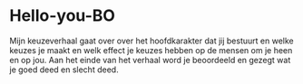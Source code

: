 # Hello-you-BO

Mijn keuzeverhaal gaat over over het hoofdkarakter dat jij bestuurt en welke keuzes je maakt en welk effect je keuzes hebben op de mensen om je heen en op jou.
Aan het einde van het verhaal word je beoordeeld en gezegt wat je goed deed en slecht deed.


